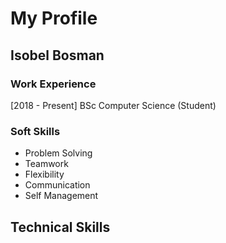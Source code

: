 # My Profile

## Isobel Bosman

### Work Experience
[2018 - Present] BSc Computer Science (Student)

### Soft Skills 

* Problem Solving
* Teamwork
* Flexibility
* Communication
* Self Management

## Technical Skills
